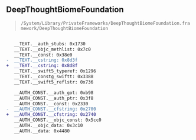 ## DeepThoughtBiomeFoundation

> `/System/Library/PrivateFrameworks/DeepThoughtBiomeFoundation.framework/DeepThoughtBiomeFoundation`

```diff

   __TEXT.__auth_stubs: 0x1730
   __TEXT.__objc_methlist: 0x7c0
   __TEXT.__const: 0x38e0
-  __TEXT.__cstring: 0x8d3f
+  __TEXT.__cstring: 0x8d8f
   __TEXT.__swift5_typeref: 0x1296
   __TEXT.__constg_swiftt: 0x3388
   __TEXT.__swift5_reflstr: 0x736

   __AUTH_CONST.__auth_got: 0xb98
   __AUTH_CONST.__auth_ptr: 0x3f8
   __AUTH_CONST.__const: 0x2330
-  __AUTH_CONST.__cfstring: 0x2700
+  __AUTH_CONST.__cfstring: 0x2740
   __AUTH_CONST.__objc_const: 0x5cc0
   __AUTH.__objc_data: 0x3c10
   __AUTH.__data: 0x4480

```
